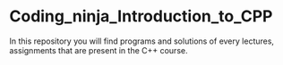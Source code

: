 # Coding_ninja_Introduction_to_CPP
In this repository you will find programs and solutions of every lectures, assignments that are present in the C++ course.
